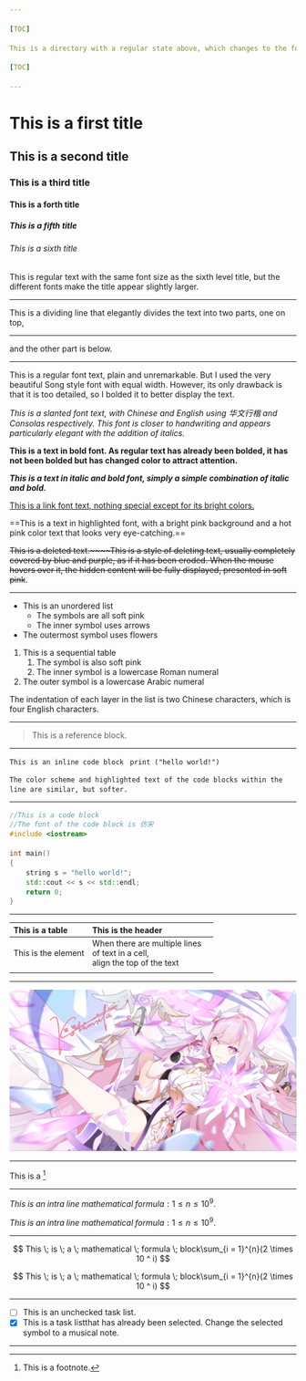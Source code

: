 ```yaml
---

[TOC]

This is a directory with a regular state above, which changes to the following state when the focus is obtained.

[TOC]

---
```


# This is a first title

## This is a second title

### This is a third title

#### This is a forth title

##### This is a fifth title

###### This is a sixth title

This is regular text with the same font size as the sixth level title, but the different fonts make the title appear slightly larger.

---

This is a dividing line that elegantly divides the text into two parts, one on top,

------

and the other part is below.

---

This is a regular font text, plain and unremarkable. But I used the very beautiful Song style font with equal width. However, its only drawback is that it is too detailed, so I bolded it to better display the text.



*This is a slanted font text, with Chinese and English using 华文行楷 and Consolas respectively. This font is closer to handwriting and appears particularly elegant with the addition of italics.*



**This is a text in bold font. As regular text has already been bolded, it has not been bolded but has changed color to attract attention.**



***This is a text in italic and bold font, simply a simple combination of italic and bold.***



[This is a link font text, nothing special except for its bright colors.](https://github.com/ShimuGuyue/typora-theme-PinkFairy)



==This is a text in highlighted font, with a bright pink background and a hot pink color text that looks very eye-catching.==



~~This is a deleted text.~~~~This is a style of deleting text, usually completely covered by blue and purple, as if it has been eroded. When the mouse hovers over it, the hidden content will be fully displayed, presented in soft pink~~.



<!-- This is a commented content with the same style as the comment text in the code block. -->

---

+ This is an unordered list
  + The symbols are all soft pink 	
  + The inner symbol uses arrows
+ The outermost symbol uses flowers

1. This is a sequential table
   1. The symbol is also soft pink
   1. The inner symbol is a lowercase Roman numeral
1. The outer symbol is a lowercase Arabic numeral

The indentation of each layer in the list is two Chinese characters, which is four English characters.

---

> This is a reference block.

---

`This is an inline code block ` `print ("hello world!")`

`The color scheme and highlighted text of the code blocks within the line are similar, but softer.`

---

```c++
//This is a code block
//The font of the code block is 仿宋
#include <iostream>

int main()
{
	string s = "hello world!";
	std::cout << s << std::endl;
	return 0;
}
```



---



| This is a table     | This is the header                                           |      |
| :------------------ | :----------------------------------------------------------- | :--- |
| This is the element | When there are multiple lines<br />of text in a cell, <br />align the top of the text |      |
|                     |                                                              |      |

---

![This is an image that will not completely fill the container; The image has been set to rounded corners and light pink shadows have been added around the edges](resource/images/100368475_p1_master1200.jpg)

---

This is a [^ footnote]

[^ Footnote]: This is a footnote.

---

$This \; is \; an \; intra \; line \; mathematical \; formula: 1 \leq n \leq 10 ^ 9.$

$This \; is \; an \; intra \; line \; mathematical \; formula: 1 \leq n \leq 10 ^ 9.$



---

$$
This \; is \; a \; mathematical \; formula \; block\sum_{i = 1}^{n}(2 \times 10 ^ i)
$$

$$
This \; is \; a \; mathematical \; formula \; block\sum_{i = 1}^{n}(2 \times 10 ^ i)
$$

---

- [ ] This is an unchecked task list.
- [x] This is a task listthat has already been selected. Change the selected symbol to a musical note.

---

